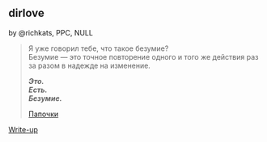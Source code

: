 ## dirlove
by @richkats, PPC, NULL

> Я уже говорил тебе, что такое безумие? </br>
> Безумие — это точное повторение одного и того же действия раз за разом в надежде на изменение.
> 
> ***Это.</br>Есть.</br>Безумие.***
>
> [Папочки](http://localhost:1336/)

[Write-up](WRITEUP.md)
